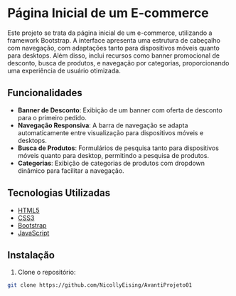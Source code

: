 # Página Inicial de um E-commerce

Este projeto se trata da página inicial de um e-commerce, utilizando a framework Bootstrap. A interface apresenta uma estrutura de cabeçalho com navegação, com adaptações tanto para dispositivos móveis quanto para desktops. Além disso, inclui recursos como banner promocional de desconto, busca de produtos, e navegação por categorias, proporcionando uma experiência de usuário otimizada.

## Funcionalidades

- **Banner de Desconto**: Exibição de um banner com oferta de desconto para o primeiro pedido.
- **Navegação Responsiva**: A barra de navegação se adapta automaticamente entre visualização para dispositivos móveis e desktops.
- **Busca de Produtos**: Formulários de pesquisa tanto para dispositivos móveis quanto para desktop, permitindo a pesquisa de produtos.
- **Categorias**: Exibição de categorias de produtos com dropdown dinâmico para facilitar a navegação.

## Tecnologias Utilizadas

- [HTML5](https://developer.mozilla.org/pt-BR/docs/Web/HTML)
- [CSS3](https://developer.mozilla.org/pt-BR/docs/Web/CSS)
- [Bootstrap](https://getbootstrap.com/)
- [JavaScript](https://developer.mozilla.org/pt-BR/docs/Web/JavaScript)

## Instalação

1. Clone o repositório:

```bash
git clone https://github.com/NicollyEising/AvantiProjeto01

